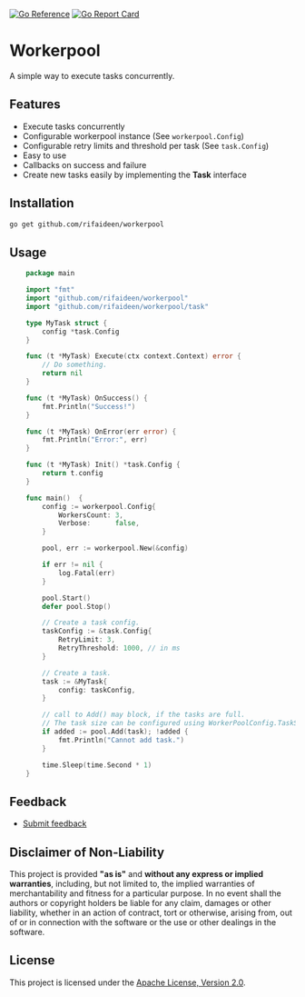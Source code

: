[![Go Reference](https://pkg.go.dev/badge/github.com/rifaideen/workerpool.svg)](https://pkg.go.dev/github.com/rifaideen/workerpool)
[![Go Report Card](https://goreportcard.com/badge/github.com/rifaideen/workerpool)](https://goreportcard.com/report/github.com/rifaideen/workerpool)

# Workerpool

A simple way to execute tasks concurrently.

## Features

- Execute tasks concurrently
- Configurable workerpool instance (See `workerpool.Config`)
- Configurable retry limits and threshold per task (See `task.Config`)
- Easy to use
- Callbacks on success and failure
- Create new tasks easily by implementing the **Task** interface

## Installation

```sh
go get github.com/rifaideen/workerpool
```

## Usage

```go
    package main

    import "fmt"
    import "github.com/rifaideen/workerpool"
    import "github.com/rifaideen/workerpool/task"

    type MyTask struct {
        config *task.Config
    }

    func (t *MyTask) Execute(ctx context.Context) error {
        // Do something.
        return nil
    }

    func (t *MyTask) OnSuccess() {
        fmt.Println("Success!")
    }

    func (t *MyTask) OnError(err error) {
        fmt.Println("Error:", err)
    }

    func (t *MyTask) Init() *task.Config {
        return t.config
    }

    func main()  {
    	config := workerpool.Config{
    		WorkersCount: 3,
    		Verbose:      false,
    	}

    	pool, err := workerpool.New(&config)

    	if err != nil {
    	    log.Fatal(err)
    	}

    	pool.Start()
    	defer pool.Stop()

        // Create a task config.
        taskConfig := &task.Config{
            RetryLimit: 3,
            RetryThreshold: 1000, // in ms
        }

        // Create a task.
        task := &MyTask{
            config: taskConfig,
        }

        // call to Add() may block, if the tasks are full.
        // The task size can be configured using WorkerPoolConfig.TaskSize during the initialization
        if added := pool.Add(task); !added {
            fmt.Println("Cannot add task.")
        }

        time.Sleep(time.Second * 1)
    }
```

## Feedback

- [Submit feedback](https://github.com/rifaideen/workerpool/issues/new)

## Disclaimer of Non-Liability

This project is provided **"as is"** and **without any express or implied warranties**, including, but not limited to, the implied warranties of merchantability and fitness for a particular purpose. In no event shall the authors or copyright holders be liable for any claim, damages or other liability, whether in an action of contract, tort or otherwise, arising from, out of or in connection with the software or the use or other dealings in the software.

## License

This project is licensed under the [Apache License, Version 2.0](https://www.apache.org/licenses/LICENSE-2.0).
